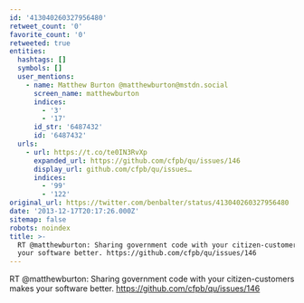 ```yaml
---
id: '413040260327956480'
retweet_count: '0'
favorite_count: '0'
retweeted: true
entities:
  hashtags: []
  symbols: []
  user_mentions:
    - name: Matthew Burton @matthewburton@mstdn.social
      screen_name: matthewburton
      indices:
        - '3'
        - '17'
      id_str: '6487432'
      id: '6487432'
  urls:
    - url: https://t.co/te0IN3RvXp
      expanded_url: https://github.com/cfpb/qu/issues/146
      display_url: github.com/cfpb/qu/issues…
      indices:
        - '99'
        - '122'
original_url: https://twitter.com/benbalter/status/413040260327956480
date: '2013-12-17T20:17:26.000Z'
sitemap: false
robots: noindex
title: >-
  RT @matthewburton: Sharing government code with your citizen-customers makes
  your software better. https://github.com/cfpb/qu/issues/146
---
```


RT @matthewburton: Sharing government code with your citizen-customers makes your software better. https://github.com/cfpb/qu/issues/146